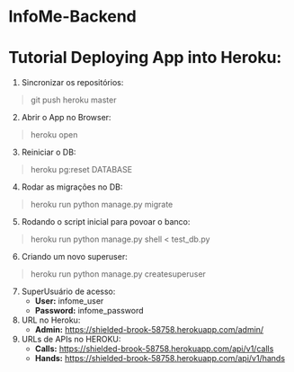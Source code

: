 # InfoMe-Backend

# Tutorial Deploying App into Heroku:
1. Sincronizar os repositórios:
> git push heroku master
2. Abrir o App no Browser:
> heroku open
3. Reiniciar o DB:
> heroku pg:reset DATABASE
4. Rodar as migrações no DB:
> heroku run python manage.py migrate
5. Rodando o script inicial para povoar o banco:
> heroku run python manage.py shell < test_db.py
6. Criando um novo superuser:
> heroku run python manage.py createsuperuser
7. SuperUsuário de acesso:
    - **User:** infome_user
    - **Password:** infome_password
8. URL no Heroku:
    - **Admin:** https://shielded-brook-58758.herokuapp.com/admin/
9. URLs de APIs no HEROKU:
    - **Calls:** https://shielded-brook-58758.herokuapp.com/api/v1/calls
    - **Hands:** https://shielded-brook-58758.herokuapp.com/api/v1/hands
